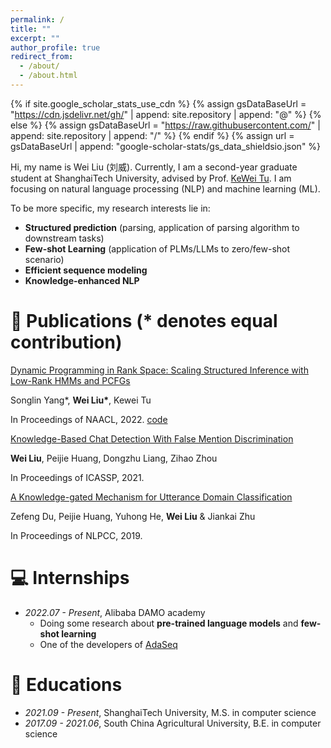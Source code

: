 ```yaml
---
permalink: /
title: ""
excerpt: ""
author_profile: true
redirect_from: 
  - /about/
  - /about.html
---
```


{% if site.google_scholar_stats_use_cdn %}
{% assign gsDataBaseUrl = "https://cdn.jsdelivr.net/gh/" | append: site.repository | append: "@" %}
{% else %}
{% assign gsDataBaseUrl = "https://raw.githubusercontent.com/" | append: site.repository | append: "/" %}
{% endif %}
{% assign url = gsDataBaseUrl | append: "google-scholar-stats/gs_data_shieldsio.json" %}

<span class='anchor' id='about-me'></span>

Hi, my name is Wei Liu (刘威). Currently, I am a second-year graduate student at ShanghaiTech University, advised by Prof. [KeWei Tu](https://faculty.sist.shanghaitech.edu.cn/faculty/tukw/). I am focusing on natural language processing (NLP) and machine learning (ML).

To be more specific, my research interests lie in:
  - **Structured prediction** (parsing, application of parsing algorithm to downstream tasks)
  - **Few-shot Learning** (application of PLMs/LLMs to zero/few-shot scenario)
  - **Efficient sequence modeling**
  - **Knowledge-enhanced NLP**
  

# 📝 Publications (* denotes equal contribution)

[Dynamic Programming in Rank Space: Scaling Structured Inference with Low-Rank HMMs and PCFGs](https://aclanthology.org/2022.naacl-main.353.pdf)

Songlin Yang\*, **Wei Liu\***, Kewei Tu

In Proceedings of NAACL, 2022. [code](https://github.com/VPeterV/RankSpace-Models)

[Knowledge-Based Chat Detection With False Mention Discrimination](https://ieeexplore.ieee.org/document/9414073)

**Wei Liu**, Peijie Huang, Dongzhu Liang, Zihao Zhou

In Proceedings of ICASSP, 2021.

[A Knowledge-gated Mechanism for Utterance Domain Classification](https://link.springer.com/chapter/10.1007/978-3-030-32236-6_12)

Zefeng Du, Peijie Huang, Yuhong He, **Wei Liu** & Jiankai Zhu 

In Proceedings of NLPCC, 2019.

# 💻 Internships
- *2022.07 - Present*, Alibaba DAMO academy
  - Doing some research about **pre-trained language models** and **few-shot learning**
  - One of the developers of [AdaSeq](https://github.com/modelscope/AdaSeq)

# 📖 Educations
- *2021.09 - Present*, ShanghaiTech University, M.S. in computer science
- *2017.09 - 2021.06*, South China Agricultural University, B.E. in computer science


